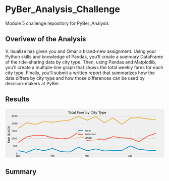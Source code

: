 # PyBer_Analysis_Challenge
Module 5 challenge repository for PyBer_Analysis





## Overivew of the Analysis
V. Isualize has given you and Omar a brand-new assignment. Using your Python skills and knowledge of Pandas, you’ll create a summary DataFrame of the ride-sharing data by city type. Then, using Pandas and Matplotlib, you’ll create a multiple-line graph that shows the total weekly fares for each city type. Finally, you’ll submit a written report that summarizes how the data differs by city type and how those differences can be used by decision-makers at PyBer.

## Results

![graph of Total Fares by City Type](/../analysis/PyBer_fare_summary.png)



## Summary
